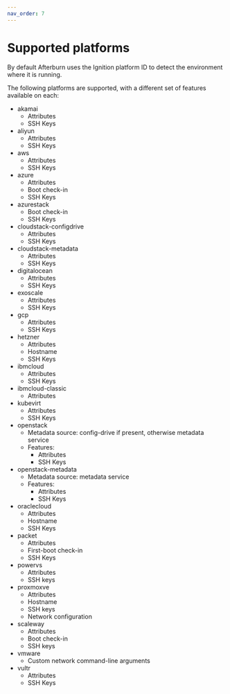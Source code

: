 ```yaml
---
nav_order: 7
---
```


# Supported platforms

By default Afterburn uses the Ignition platform ID to detect the environment where it is running.

The following platforms are supported, with a different set of features available on each:

* akamai
  - Attributes
  - SSH Keys
* aliyun
  - Attributes
  - SSH Keys
* aws
  - Attributes
  - SSH Keys
* azure
  - Attributes
  - Boot check-in
  - SSH Keys
* azurestack
  - Boot check-in
  - SSH Keys
* cloudstack-configdrive
  - Attributes
  - SSH Keys
* cloudstack-metadata
  - Attributes
  - SSH Keys
* digitalocean
  - Attributes
  - SSH Keys
* exoscale
  - Attributes
  - SSH Keys
* gcp
  - Attributes
  - SSH Keys
* hetzner
  - Attributes
  - Hostname
  - SSH Keys
* ibmcloud
  - Attributes
  - SSH Keys
* ibmcloud-classic
  - Attributes
* kubevirt
  - Attributes
  - SSH Keys
* openstack
  * Metadata source: config-drive if present, otherwise metadata service
  * Features:
      - Attributes
      - SSH Keys
* openstack-metadata
  * Metadata source: metadata service
  * Features:
      - Attributes
      - SSH Keys
* oraclecloud
  - Attributes
  - Hostname
  - SSH Keys
* packet
  - Attributes
  - First-boot check-in
  - SSH Keys
* powervs
  - Attributes
  - SSH keys
* proxmoxve
  - Attributes
  - Hostname
  - SSH keys
  - Network configuration
* scaleway
  - Attributes
  - Boot check-in
  - SSH keys
* vmware
  - Custom network command-line arguments
* vultr
  - Attributes
  - SSH Keys

